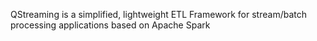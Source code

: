   QStreaming is a simplified, lightweight ETL Framework  for  stream/batch processing applications   based on Apache Spark
